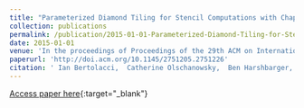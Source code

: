 ```yaml
---
title: "Parameterized Diamond Tiling for Stencil Computations with Chapel Parallel Iterators"
collection: publications
permalink: /publication/2015-01-01-Parameterized-Diamond-Tiling-for-Stencil-Computations-with-Chapel-Parallel-Iterators
date: 2015-01-01
venue: 'In the proceedings of Proceedings of the 29th ACM on International Conference on Supercomputing'
paperurl: 'http://doi.acm.org/10.1145/2751205.2751226'
citation: ' Ian Bertolacci,  Catherine Olschanowsky,  Ben Harshbarger,  Bradford Chamberlain,  David Wonnacott,  Michelle Strout, &quot;Parameterized Diamond Tiling for Stencil Computations with Chapel Parallel Iterators.&quot; In the proceedings of Proceedings of the 29th ACM on International Conference on Supercomputing, 2015.'
---
```

[Access paper here](http://doi.acm.org/10.1145/2751205.2751226){:target="_blank"}
